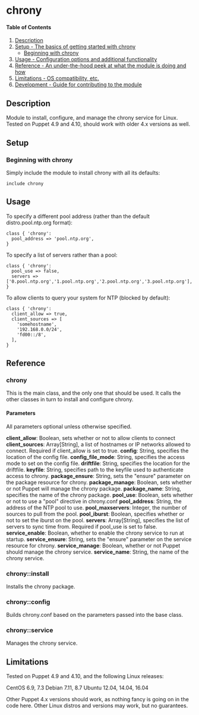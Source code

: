 # chrony

#### Table of Contents

1. [Description](#description)
1. [Setup - The basics of getting started with chrony](#setup)
    * [Beginning with chrony](#beginning-with-chrony)
1. [Usage - Configuration options and additional functionality](#usage)
1. [Reference - An under-the-hood peek at what the module is doing and how](#reference)
1. [Limitations - OS compatibility, etc.](#limitations)
1. [Development - Guide for contributing to the module](#development)

## Description

Module to install, configure, and manage the chrony service for Linux. Tested on
Puppet 4.9 and 4.10, should work with older 4.x versions as well.

## Setup

### Beginning with chrony

Simply include the module to install chrony with all its defaults:

```
include chrony
```

## Usage

To specify a different pool address (rather than the default distro.pool.ntp.org
format):

```
class { 'chrony':
  pool_address => 'pool.ntp.org',
}
```

To specify a list of servers rather than a pool:

```
class { 'chrony':
  pool_use => false,
  servers => ['0.pool.ntp.org','1.pool.ntp.org','2.pool.ntp.org','3.pool.ntp.org'],
}
```

To allow clients to query your system for NTP (blocked by default):

```
class { 'chrony':
  client_allow => true,
  client_sources => [
    'somehostname',
    '192.168.0.0/24',
    'fd00::/8',
  ],
}
```

## Reference

### chrony

This is the main class, and the only one that should be used. It calls the other
classes in turn to install and configure chrony.

#### Parameters

All parameters optional unless otherwise specified.

**client_allow**: Boolean, sets whether or not to allow clients to connect
**client_sources**: Array[String], a list of hostnames or IP networks allowed to connect.
Required if client_allow is set to true.
**config**: String, specifies the location of the config file.
**config_file_mode**: String, specifies the access mode to set on the config file.
**driftfile**: String, specifies the location for the driftfile.
**keyfile**: String, specifies path to the keyfile used to authenticate access to chrony.
**package_ensure**: String, sets the "ensure" parameter on the package resource for chrony.
**package_manage**: Boolean, sets whether or not Puppet will manage the chrony package.
**package_name**: String, specifies the name of the chrony package.
**pool_use**: Boolean, sets whether or not to use a "pool" directive in chrony.conf
**pool_address**: String, the address of the NTP pool to use.
**pool_maxservers**: Integer, the number of sources to pull from the pool.
**pool_iburst**: Boolean, specifies whether or not to set the iburst on the pool.
**servers**: Array[String], specifies the list of servers to sync time from.
Required if pool_use is set to false.
**service_enable**: Boolean, whether to enable the chrony service to run at startup.
**service_ensure**: String, sets the "ensure" parameter on the service resource for chrony.
**service_manage**: Boolean, whether or not Puppet should manage the chrony service.
**service_name**: String, the name of the chrony service.

### chrony::install

Installs the chrony package.

### chrony::config

Builds chrony.conf based on the parameters passed into the base class.

### chrony::service

Manages the chrony service.

## Limitations

Tested on Puppet 4.9 and 4.10, and the following Linux releases:

CentOS 6.9, 7.3
Debian 7.11, 8.7
Ubuntu 12.04, 14.04, 16.04

Other Puppet 4.x versions should work, as nothing fancy is going on in the code here.
Other Linux distros and versions may work, but no guarantees.
